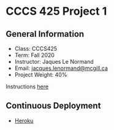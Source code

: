 # CCCS 425 Project 1
## General Information
- Class: CCCS425 
- Term: Fall 2020
- Instructor: Jaques Le Normand
- Email: jacques.lenormand@mcgill.ca
- Project Weight: 40%

Instructions [here](https://wakata.io/webservertestcases/index.html?stream=webservices-chat)

## Continuous Deployment
- [Heroku](heroku.com)